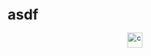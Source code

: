 # asdf


<p align="center">
  <a href="https://skillicons.dev">
<!--     <img src="https://skillicons.dev/icons?i=c,cpp,py,pytorch,tensorflow,docker,git,html,css,tailwind,js,nodejs,mongodb,postgres" /> -->
    <img width="30em" src="https://skillicons.dev/icons?i=c" alt="c" />
  </a>
</p>
